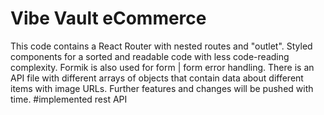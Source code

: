 # Vibe Vault eCommerce
 This code contains a React Router with nested routes and "outlet".
 Styled components for a sorted and readable code with less code-reading complexity.
 Formik is also used for form | form error handling.
 There is an API file with different arrays of objects that contain data about different items with image URLs.
Further features and changes will be pushed with time.
#implemented rest API
